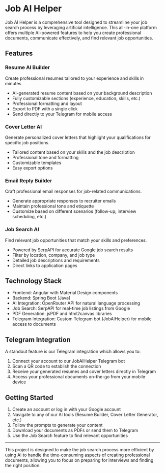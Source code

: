 # Job AI Helper

Job AI Helper is a comprehensive tool designed to streamline your job search process by leveraging artificial intelligence. This all-in-one platform offers multiple AI-powered features to help you create professional documents, communicate effectively, and find relevant job opportunities.

## Features

### Resume AI Builder
Create professional resumes tailored to your experience and skills in minutes.
* AI-generated resume content based on your background description
* Fully customizable sections (experience, education, skills, etc.)
* Professional formatting and layout
* Export to PDF with a single click
* Send directly to your Telegram for mobile access

### Cover Letter AI
Generate personalized cover letters that highlight your qualifications for specific job positions.
* Tailored content based on your skills and the job description
* Professional tone and formatting
* Customizable templates
* Easy export options

### Email Reply Builder
Craft professional email responses for job-related communications.
* Generate appropriate responses to recruiter emails
* Maintain professional tone and etiquette
* Customize based on different scenarios (follow-up, interview scheduling, etc.)

### Job Search AI
Find relevant job opportunities that match your skills and preferences.
* Powered by SerpAPI for accurate Google job search results
* Filter by location, company, and job type
* Detailed job descriptions and requirements
* Direct links to application pages

## Technology Stack

* Frontend: Angular with Material Design components
* Backend: Spring Boot (Java)
* AI Integration: OpenRouter API for natural language processing
* Job Search: SerpAPI for real-time job listings from Google
* PDF Generation: jsPDF and html2canvas libraries
* Telegram Integration: Custom Telegram bot (JobAIHelper) for mobile access to documents

## Telegram Integration

A standout feature is our Telegram integration which allows you to:
1. Connect your account to our JobAIHelper Telegram bot
2. Scan a QR code to establish the connection
3. Receive your generated resumes and cover letters directly in Telegram
4. Access your professional documents on-the-go from your mobile device

## Getting Started

1. Create an account or log in with your Google account
2. Navigate to any of our AI tools (Resume Builder, Cover Letter Generator, etc.)
3. Follow the prompts to generate your content
4. Download your documents as PDFs or send them to Telegram
5. Use the Job Search feature to find relevant opportunities

---

This project is designed to make the job search process more efficient by using AI to handle the time-consuming aspects of creating professional documents, allowing you to focus on preparing for interviews and finding the right position.